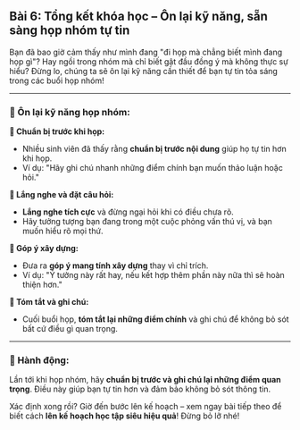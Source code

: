 ## Bài 6: Tổng kết khóa học – Ôn lại kỹ năng, sẵn sàng họp nhóm tự tin

Bạn đã bao giờ cảm thấy như mình đang "đi họp mà chẳng biết mình đang họp gì"? Hay ngồi trong nhóm mà chỉ biết gật đầu đồng ý mà không thực sự hiểu? Đừng lo, chúng ta sẽ ôn lại kỹ năng cần thiết để bạn tự tin tỏa sáng trong các buổi họp nhóm!

---

### 📌 Ôn lại kỹ năng họp nhóm:

**🔹 Chuẩn bị trước khi họp:**
- Nhiều sinh viên đã thấy rằng **chuẩn bị trước nội dung** giúp họ tự tin hơn khi họp. 
- Ví dụ: "Hãy ghi chú nhanh những điểm chính bạn muốn thảo luận hoặc hỏi."

**🔹 Lắng nghe và đặt câu hỏi:**
- **Lắng nghe tích cực** và đừng ngại hỏi khi có điều chưa rõ. 
- Hãy tưởng tượng bạn đang trong một cuộc phỏng vấn thú vị, và bạn muốn hiểu rõ mọi thứ.

**🔹 Góp ý xây dựng:**
- Đưa ra **góp ý mang tính xây dựng** thay vì chỉ trích. 
- Ví dụ: "Ý tưởng này rất hay, nếu kết hợp thêm phần này nữa thì sẽ hoàn thiện hơn."

**🔹 Tóm tắt và ghi chú:**
- Cuối buổi họp, **tóm tắt lại những điểm chính** và ghi chú để không bỏ sót bất cứ điều gì quan trọng.

---

### 🚀 Hành động:

Lần tới khi họp nhóm, hãy **chuẩn bị trước và ghi chú lại những điểm quan trọng**. Điều này giúp bạn tự tin hơn và đảm bảo không bỏ sót thông tin.

Xác định xong rồi? Giờ đến bước lên kế hoạch – xem ngay bài tiếp theo để biết cách **lên kế hoạch học tập siêu hiệu quả**! Đừng bỏ lỡ nhé!